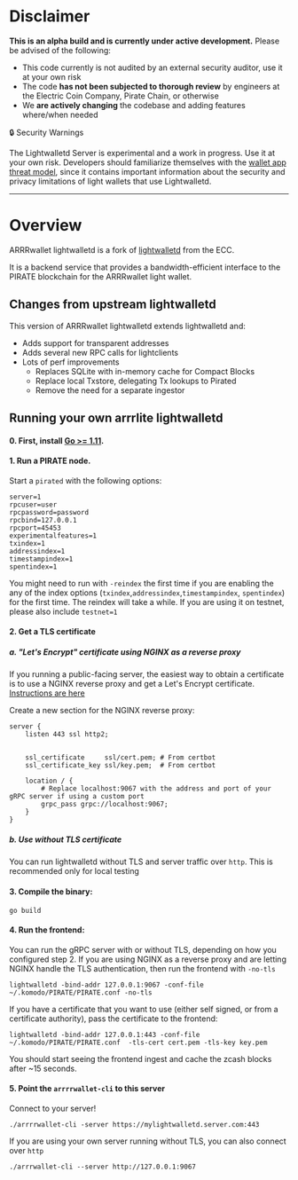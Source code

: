
# Disclaimer
**This is an alpha build and is currently under active development.** Please be advised of the following:

- This code currently is not audited by an external security auditor, use it at your own risk
- The code **has not been subjected to thorough review** by engineers at the Electric Coin Company, Pirate Chain, or otherwise
- We **are actively changing** the codebase and adding features where/when needed

🔒 Security Warnings

The Lightwalletd Server is experimental and a work in progress. Use it at your own risk. Developers should familiarize themselves with the [wallet app threat model](https://zcash.readthedocs.io/en/latest/rtd_pages/wallet_threat_model.html), since it contains important information about the security and privacy limitations of light wallets that use Lightwalletd.

---

# Overview

ARRRwallet lightwalletd is a fork of [lightwalletd](https://github.com/adityapk00/lightwalletd) from the ECC.

It is a backend service that provides a bandwidth-efficient interface to the PIRATE blockchain for the ARRRwallet light wallet.

## Changes from upstream lightwalletd
This version of ARRRwallet lightwalletd extends lightwalletd and:
* Adds support for transparent addresses
* Adds several new RPC calls for lightclients
* Lots of perf improvements
  * Replaces SQLite with in-memory cache for Compact Blocks
  * Replace local Txstore, delegating Tx lookups to Pirated
  * Remove the need for a separate ingestor

## Running your own arrrlite lightwalletd

#### 0. First, install [Go >= 1.11](https://golang.org/dl/#stable).

#### 1. Run a PIRATE node.
Start a `pirated` with the following options:
```
server=1
rpcuser=user
rpcpassword=password
rpcbind=127.0.0.1
rpcport=45453
experimentalfeatures=1
txindex=1
addressindex=1
timestampindex=1
spentindex=1
```

You might need to run with `-reindex` the first time if you are enabling the any of the index options (`txindex`,`addressindex`,`timestampindex`, `spentindex`) for the first time. The reindex will take a while. If you are using it on testnet, please also include `testnet=1`

#### 2. Get a TLS certificate

##### a. "Let's Encrypt" certificate using NGINX as a reverse proxy
If you running a public-facing server, the easiest way to obtain a certificate is to use a NGINX reverse proxy and get a Let's Encrypt certificate. [Instructions are here](https://www.nginx.com/blog/using-free-ssltls-certificates-from-lets-encrypt-with-nginx/)

Create a new section for the NGINX reverse proxy:
```
server {
    listen 443 ssl http2;


    ssl_certificate     ssl/cert.pem; # From certbot
    ssl_certificate_key ssl/key.pem;  # From certbot

    location / {
        # Replace localhost:9067 with the address and port of your gRPC server if using a custom port
        grpc_pass grpc://localhost:9067;
    }
}
```

##### b. Use without TLS certificate
You can run lightwalletd without TLS and server traffic over `http`. This is recommended only for local testing

#### 3. Compile the binary:

```
go build
```

#### 4. Run the frontend:
You can run the gRPC server with or without TLS, depending on how you configured step 2. If you are using NGINX as a reverse proxy and are letting NGINX handle the TLS authentication, then run the frontend with `-no-tls`

```
lightwalletd -bind-addr 127.0.0.1:9067 -conf-file ~/.komodo/PIRATE/PIRATE.conf -no-tls
```

If you have a certificate that you want to use (either self signed, or from a certificate authority), pass the certificate to the frontend:

```
lightwalletd -bind-addr 127.0.0.1:443 -conf-file ~/.komodo/PIRATE/PIRATE.conf  -tls-cert cert.pem -tls-key key.pem
```

You should start seeing the frontend ingest and cache the zcash blocks after ~15 seconds.

#### 5. Point the `arrrrwallet-cli` to this server
Connect to your server!
```
./arrrrwallet-cli -server https://mylightwalletd.server.com:443
```

If you are using your own server running without TLS, you can also connect over `http`

```
./arrrwallet-cli --server http://127.0.0.1:9067
```
